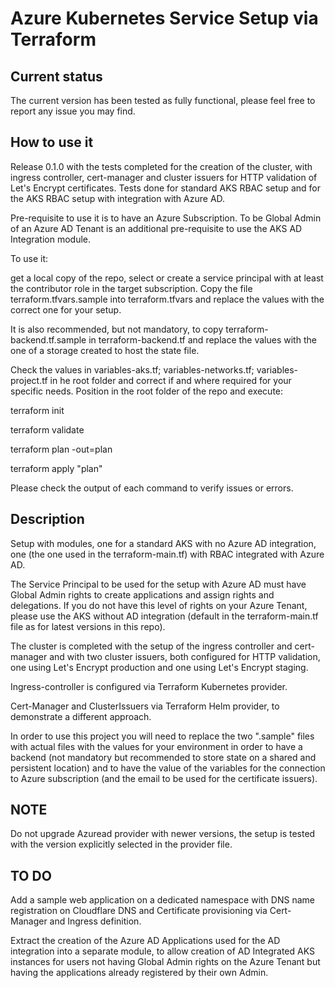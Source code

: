# Azure Kubernetes Service Setup via Terraform

## Current status

The current version has been tested as fully functional, please feel free to report any issue you may find.

## How to use it

Release 0.1.0 with the tests completed for the creation of the cluster, with ingress controller, cert-manager and cluster issuers for HTTP validation of Let's Encrypt certificates. Tests done for standard AKS RBAC setup and for the AKS RBAC setup with integration with Azure AD. 

Pre-requisite to use it is to have an Azure Subscription. To be Global Admin of an Azure AD Tenant is an additional pre-requisite to use the AKS AD Integration module. 

To use it: 

get a local copy of the repo, select or create a service principal with at least the contributor role in the target subscription. Copy the file terraform.tfvars.sample into terraform.tfvars and replace the values with the correct one for your setup. 

It is also recommended, but not mandatory, to copy terraform-backend.tf.sample in terraform-backend.tf and replace the values with the one of a storage created to host the state file. 

Check the values in variables-aks.tf; variables-networks.tf; variables-project.tf in he root folder and correct if and where required for your specific needs.
Position in the root folder of the repo and execute: 

terraform init 

terraform validate 

terraform plan -out=plan 

terraform apply "plan"  


Please check the output of each command to verify issues or errors. 

## Description

Setup with modules, one for a standard AKS with no Azure AD integration, one (the one used in the terraform-main.tf) with RBAC integrated with Azure AD.

The Service Principal to be used for the setup with Azure AD must have Global Admin rights to create applications and assign rights and delegations. If you do not have this level of rights on your Azure Tenant, please use the AKS without AD integration (default in the terraform-main.tf file as for latest versions in this repo).

The cluster is completed with the setup of the ingress controller and cert-manager and with two cluster issuers, both configured for HTTP validation, one using Let's Encrypt production and one using Let's Encrypt staging.

Ingress-controller is configured via Terraform Kubernetes provider.

Cert-Manager and ClusterIssuers via Terraform Helm provider, to demonstrate a different approach.

In order to use this project you will need to replace the two ".sample" files with actual files with the values for your environment in order to have a backend (not mandatory but recommended to store state on a shared and persistent location) and to have the value of the variables for the connection to Azure subscription (and the email to be used for the certificate issuers).

## NOTE

Do not upgrade Azuread provider with newer versions, the setup is tested with the version explicitly selected in the provider file.

## TO DO 

Add a sample web application on a dedicated namespace with DNS name registration on Cloudflare DNS and Certificate provisioning via Cert-Manager and Ingress definition. 

Extract the creation of the Azure AD Applications used for the AD integration into a separate module, to allow creation of AD Integrated AKS instances for users not having Global Admin rights on the Azure Tenant but having the applications already registered by their own Admin.